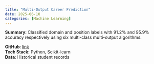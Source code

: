 ```yaml
---
title: "Multi-Output Career Prediction"
date: 2025-06-10
categories: [Machine Learning]
---
```


**Summary**: Classified domain and position labels with 91.2% and 95.9% accuracy respectively using six multi-class multi-output algorithms.

**GitHub**: [link](#)  
**Tech Stack**: Python, Scikit-learn  
**Data**: Historical student records  
